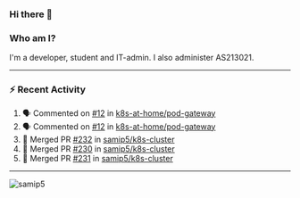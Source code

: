 ### Hi there 👋

### Who am I?
I'm a developer, student and IT-admin. I also administer AS213021.

---
### :zap: Recent Activity
<!--START_SECTION:activity-->
1. 🗣 Commented on [#12](https://github.com/k8s-at-home/pod-gateway/issues/12) in [k8s-at-home/pod-gateway](https://github.com/k8s-at-home/pod-gateway)
2. 🗣 Commented on [#12](https://github.com/k8s-at-home/pod-gateway/issues/12) in [k8s-at-home/pod-gateway](https://github.com/k8s-at-home/pod-gateway)
3. 🎉 Merged PR [#232](https://github.com/samip5/k8s-cluster/pull/232) in [samip5/k8s-cluster](https://github.com/samip5/k8s-cluster)
4. 🎉 Merged PR [#230](https://github.com/samip5/k8s-cluster/pull/230) in [samip5/k8s-cluster](https://github.com/samip5/k8s-cluster)
5. 🎉 Merged PR [#231](https://github.com/samip5/k8s-cluster/pull/231) in [samip5/k8s-cluster](https://github.com/samip5/k8s-cluster)
<!--END_SECTION:activity-->
---

<img align="center" src="https://github-readme-stats.vercel.app/api?username=samip5&show_icons=true" alt="samip5" />
